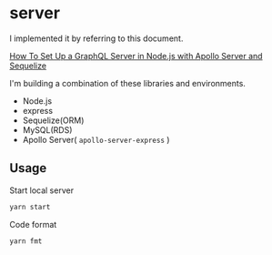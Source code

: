 # server

I implemented it by referring to this document.

[How To Set Up a GraphQL Server in Node.js with Apollo Server and Sequelize](https://www.digitalocean.com/community/tutorials/how-to-set-up-a-graphql-server-in-node-js-with-apollo-server-and-sequelize)

I'm building a combination of these libraries and environments.

- Node.js
- express
- Sequelize(ORM)
- MySQL(RDS)
- Apollo Server( `apollo-server-express` )

## Usage

Start local server

```bash
yarn start
```

Code format

```bash
yarn fmt
```
